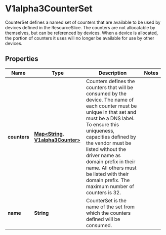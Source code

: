 

# V1alpha3CounterSet

CounterSet defines a named set of counters that are available to be used by devices defined in the ResourceSlice.  The counters are not allocatable by themselves, but can be referenced by devices. When a device is allocated, the portion of counters it uses will no longer be available for use by other devices.

## Properties

| Name | Type | Description | Notes |
|------------ | ------------- | ------------- | -------------|
|**counters** | [**Map&lt;String, V1alpha3Counter&gt;**](V1alpha3Counter.md) | Counters defines the counters that will be consumed by the device. The name of each counter must be unique in that set and must be a DNS label.  To ensure this uniqueness, capacities defined by the vendor must be listed without the driver name as domain prefix in their name. All others must be listed with their domain prefix.  The maximum number of counters is 32. |  |
|**name** | **String** | CounterSet is the name of the set from which the counters defined will be consumed. |  |



